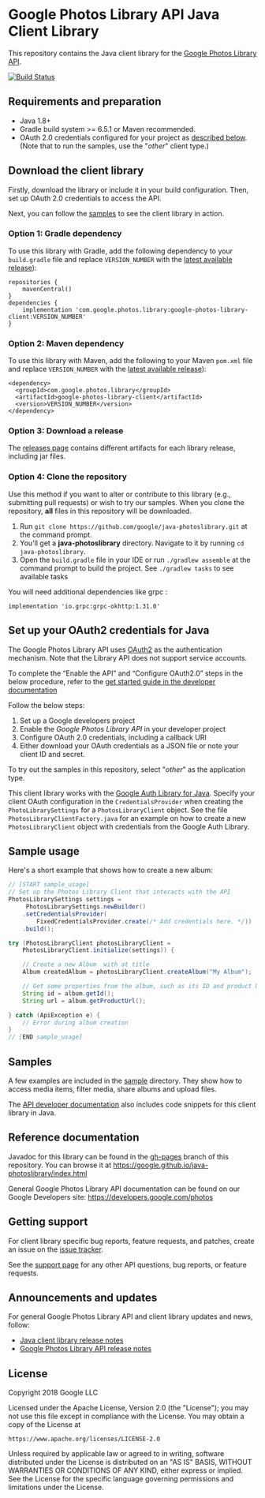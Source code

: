 # Google Photos Library API Java Client Library

This repository contains the Java client library for the [Google Photos Library API](https://developers.google.com/photos).

[![Build Status](https://travis-ci.org/google/java-photoslibrary.svg?branch=master)](https://travis-ci.org/google/java-photoslibrary)

## Requirements and preparation

* Java 1.8+
* Gradle build system >= 6.5.1 or Maven recommended.
* OAuth 2.0 credentials configured for your project as [described below](#set-up-your-oauth2-credentials-for-java). (Note that to run the samples, use the "*other*" client type.)

## Download the client library

Firstly, download the library or include it in your build configuration. Then, set up OAuth 2.0 credentials to access the API.

Next, you can follow the [samples](sample/) to see the client library in action.

### Option 1: Gradle dependency
To use this library with Gradle, add the following dependency to your `build.gradle` file and replace `VERSION_NUMBER` 
with the [latest available release](releases/)):
```
repositories {
    mavenCentral()
}
dependencies {
    implementation 'com.google.photos.library:google-photos-library-client:VERSION_NUMBER'
}
```

### Option 2: Maven dependency
To use this library with Maven, add the following to your Maven `pom.xml` file and replace `VERSION_NUMBER` with the
[latest available release](releases/)):
```
<dependency>
  <groupId>com.google.photos.library</groupId>
  <artifactId>google-photos-library-client</artifactId>
  <version>VERSION_NUMBER</version>
</dependency>
```

### Option 3: Download a release
The [releases page](releases/) contains different artifacts for each library release, including jar files.

### Option 4: Clone the repository

Use this method if you want to alter or contribute to this library (e.g., submitting pull requests) or wish to try our samples. When you clone the repository,  **all** files in this repository will be downloaded.

1. Run `git clone https://github.com/google/java-photoslibrary.git` at
   the command prompt.
2. You'll get a **java-photoslibrary** directory. Navigate to it by running
    `cd java-photoslibrary`.
3. Open the `build.gradle` file in your IDE or run `./gradlew assemble` at the
   command prompt to build the project. See `./gradlew tasks` to see available tasks

You will need additional dependencies like grpc :
```
implementation 'io.grpc:grpc-okhttp:1.31.0'
```

## Set up your OAuth2 credentials for Java

The Google Photos Library API uses [OAuth2](https://oauth.net/2/) as the
authentication mechanism. Note that the Library API does not support service accounts.

To complete the “Enable the API” and “Configure OAuth2.0” steps in the below procedure, refer to the [get started guide in the developer documentation](https://developers.google.com/photos/library/guides/)

Follow the below steps:
1. Set up a Google developers project
1. Enable the *Google Photos Library API* in your developer project
1. Configure OAuth 2.0 credentials, including a callback URI
1. Either download your OAuth credentials as a JSON file or note your client ID and secret.

To try out the samples in this repository, select "*other*" as the application type.

This client library works with the [Google Auth Library for Java](https://github.com/google/google-auth-library-java).
Specify your client OAuth configuration in the `CredentialsProvider` when creating the `PhotoLibrarySettings` for a `PhotosLibraryClient` object.
See the file `PhotosLibraryClientFactory.java` for an example on how to create
a new `PhotosLibraryClient` object with credentials from the Google Auth Library.

## Sample usage

Here's a short example that shows how to create a new album:

```java
// [START sample_usage]
// Set up the Photos Library Client that interacts with the API
PhotosLibrarySettings settings =
     PhotosLibrarySettings.newBuilder()
    .setCredentialsProvider(
        FixedCredentialsProvider.create(/* Add credentials here. */)) 
    .build();

try (PhotosLibraryClient photosLibraryClient =
    PhotosLibraryClient.initialize(settings)) {

    // Create a new Album  with at title
    Album createdAlbum = photosLibraryClient.createAlbum("My Album");

    // Get some properties from the album, such as its ID and product URL
    String id = album.getId();
    String url = album.getProductUrl();

} catch (ApiException e) {
    // Error during album creation
}
// [END sample_usage]
```

## Samples

 A few examples are included in the [sample](sample/) directory. They show how
 to access media items, filter media, share albums and upload files.

The [API developer documentation](https://developers.google.com/photos) also includes
code snippets for this client library in Java.

## Reference documentation

Javadoc for this library can be found in the [gh-pages](https://github.com/google/java-photoslibrary/tree/gh-pages) branch of this repository.
You can browse it at https://google.github.io/java-photoslibrary/index.html

General Google Photos Library API documentation can be found on our Google Developers
site: https://developers.google.com/photos

## Getting support

For client library specific bug reports, feature requests, and patches,
create an issue on the [issue
tracker](https://github.com/google/java-photoslibrary/issues).

See the [support page](https://developers.google.com/photos/library/support/how-to-get-help)
for any other API questions, bug reports, or feature requests.

## Announcements and updates

For general Google Photos Library API and client library updates and news, follow:

* [Java client library release notes](releases/)
* [Google Photos Library API release notes](https://developers.google.com/photos/library/support/release-notes)

## License

Copyright 2018 Google LLC

Licensed under the Apache License, Version 2.0 (the "License");
you may not use this file except in compliance with the License.
You may obtain a copy of the License at

    https://www.apache.org/licenses/LICENSE-2.0

Unless required by applicable law or agreed to in writing, software
distributed under the License is distributed on an "AS IS" BASIS,
WITHOUT WARRANTIES OR CONDITIONS OF ANY KIND, either express or implied.
See the License for the specific language governing permissions and
limitations under the License.
